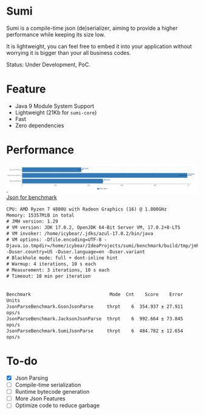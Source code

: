 # Sumi

Sumi is a compile-time json (de)serializer, aiming to provide a higher performance while keeping its size low.

It is lightweight, you can feel free to embed it into your application without worrying it is bigger than your all
business codes.

Status: Under Development, PoC.

# Feature

- Java 9 Module System Support
- Lightweight (21Kb for `sumi-core`)
- Fast
- Zero dependencies

# Performance

![img](./assets/img.png)
[Json for benchmark](./benchmark/test.json)
```
CPU: AMD Ryzen 7 4800U with Radeon Graphics (16) @ 1.800GHz
Memory: 15357MiB in total
# JMH version: 1.29
# VM version: JDK 17.0.2, OpenJDK 64-Bit Server VM, 17.0.2+8-LTS
# VM invoker: /home/icybear/.jdks/azul-17.0.2/bin/java
# VM options: -Dfile.encoding=UTF-8 -Djava.io.tmpdir=/home/icybear/IdeaProjects/sumi/benchmark/build/tmp/jmh -Duser.country=US -Duser.language=en -Duser.variant
# Blackhole mode: full + dont-inline hint
# Warmup: 4 iterations, 10 s each
# Measurement: 3 iterations, 10 s each
# Timeout: 10 min per iteration


Benchmark                             Mode  Cnt    Score    Error  Units
JsonParseBenchmark.GsonJsonParse     thrpt    6  354.937 ± 27.911  ops/s
JsonParseBenchmark.JacksonJsonParse  thrpt    6  992.664 ± 73.845  ops/s
JsonParseBenchmark.SumiJsonParse     thrpt    6  484.782 ± 12.654  ops/s
```

# To-do

- [x] Json Parsing
- [ ] Compile-time serialization
- [ ] Runtime bytecode generation
- [ ] More Json Features
- [ ] Optimize code to reduce garbage